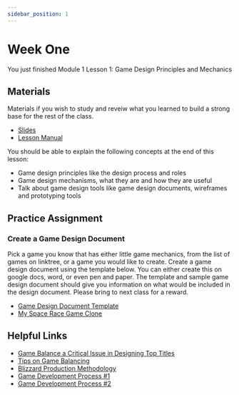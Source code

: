 ```yaml
---
sidebar_position: 1
---
```


# Week One

You just finished Module 1 Lesson 1: Game Design Principles and Mechanics

## Materials

Materials if you wish to study and reveiw what you learned to build a strong base for the rest of the class.

- [Slides](/Game%20Programming%20Course%20-%20Module%201%20-%20Slides.pdf)
- [Lesson Manual](/Game%20Design%20Principles%20and%20Mechanisms.pdf)

You should be able to explain the following concepts at the end of this lesson:

- Game design principles like the design process and roles
- Game design mechanisms, what they are and how they are useful
- Talk about game design tools like game design documents, wireframes and prototyping tools


## Practice Assignment

### Create a Game Design Document

Pick a game you know that has either little game mechanics, from the list of games on linktree, or a game you would like to create.
Create a game design document using the template below.  You can either create this on google docs, word, or even pen and paper.
The template and sample game design document should give you information on what would be included in the design document.
Please bring to next class for a reward.

- [Game Design Document Template](https://docs.google.com/document/d/1XSosvwZ0Z2IdcDKB6ombEeTt9bbrdlxuljFujTpSLGg/edit?usp=sharing)
- [My Space Race Game Clone](https://docs.google.com/document/d/1doo90hQJ3ifvWa3tRhehUVhHcdCtfKe9TbS9Of-37hE/edit?usp=sharing)

## Helpful Links

- [Game Balance a Critical Issue in Designing Top Titles](https://www.innovecsgames.com/blog/game-balance-a-critical-issue-in-designing-top-titles/)
- [Tips on Game Balancing](https://www.gamedeveloper.com/design/tips-on-game-balancing)
- [Blizzard Production Methodology](https://leonardperez.net/blizzards-production-methodology/)
- [Game Development Process #1](https://innovecs.com/blog/game-development-process/)
- [Game Development Process #2](https://blogs.geniteam.com/dev-process/)
